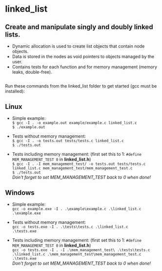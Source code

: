 # linked_list

## Create and manipulate singly and doubly linked lists.

- Dynamic allocation is used to create list objects that contain node objects. 
- Data is stored in the nodes as void pointers to objects managed by the user.  
- Contains tests for each function and for memory management (memory leaks, double-free).
##  

  
Run these commands from the linked_list folder to get started (gcc must be installed):

## Linux
   - Simple example:  
   `$ gcc -I . -o example.out example/example.c linked_list.c`  
   `$ ./example.out`  
     
   - Tests without memory management:  
    `$ gcc -I . -o tests.out tests/tests.c linked_list.c`  
    `$ ./tests.out`  
    
   - Tests including memory management: (first set this to 1: `#define MEM_MANAGEMENT_TEST 0` in **linked_list.h**)  
   `$ gcc -I . -I mem_management_test/ -o tests.out tests/tests.c linked_list.c mem_management_test/mem_management_test.c`  
   `$ ./tests.out`  
      *Don't forget to set MEM_MANAGEMENT_TEST back to 0 when done!*  
    
## Windows
   - Simple example:  
   `gcc -o example.exe -I . .\example\example.c .\linked_list.c`  
   `.\example.exe`  
     
   - Tests without memory management:  
    `gcc -o tests.exe -I . .\tests\tests.c .\linked_list.c`  
    `.\tests.exe`  
    
   - Tests including memory management: (first set this to 1: `#define MEM_MANAGEMENT_TEST 0` in **linked_list.h**)  
   `gcc -o tests.exe -I . -I .\mem_management_test\ .\tests\tests.c .\linked_list.c .\mem_management_test\mem_management_test.c`  
   `.\tests.exe`  
     *Don't forget to set MEM_MANAGEMENT_TEST back to 0 when done!*  
